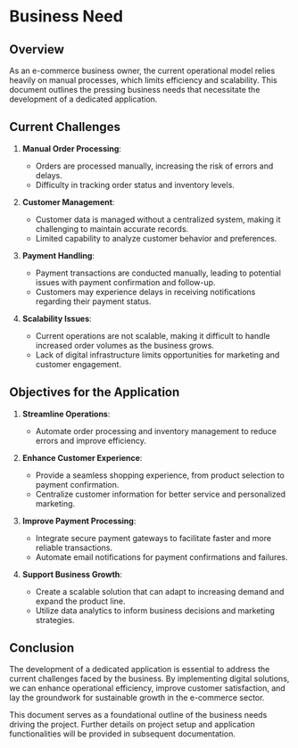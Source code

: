 # Business Need

## Overview

As an e-commerce business owner, the current operational model relies heavily on manual processes, which limits efficiency and scalability. This document outlines the pressing business needs that necessitate the development of a dedicated application.

## Current Challenges

1. **Manual Order Processing**:
    - Orders are processed manually, increasing the risk of errors and delays.
    - Difficulty in tracking order status and inventory levels.

2. **Customer Management**:
    - Customer data is managed without a centralized system, making it challenging to maintain accurate records.
    - Limited capability to analyze customer behavior and preferences.

3. **Payment Handling**:
    - Payment transactions are conducted manually, leading to potential issues with payment confirmation and follow-up.
    - Customers may experience delays in receiving notifications regarding their payment status.

4. **Scalability Issues**:
    - Current operations are not scalable, making it difficult to handle increased order volumes as the business grows.
    - Lack of digital infrastructure limits opportunities for marketing and customer engagement.

## Objectives for the Application

1. **Streamline Operations**:
    - Automate order processing and inventory management to reduce errors and improve efficiency.

2. **Enhance Customer Experience**:
    - Provide a seamless shopping experience, from product selection to payment confirmation.
    - Centralize customer information for better service and personalized marketing.

3. **Improve Payment Processing**:
    - Integrate secure payment gateways to facilitate faster and more reliable transactions.
    - Automate email notifications for payment confirmations and failures.

4. **Support Business Growth**:
    - Create a scalable solution that can adapt to increasing demand and expand the product line.
    - Utilize data analytics to inform business decisions and marketing strategies.

## Conclusion

The development of a dedicated application is essential to address the current challenges faced by the business. By implementing digital solutions, we can enhance operational efficiency, improve customer satisfaction, and lay the groundwork for sustainable growth in the e-commerce sector.

This document serves as a foundational outline of the business needs driving the project. Further details on project setup and application functionalities will be provided in subsequent documentation.